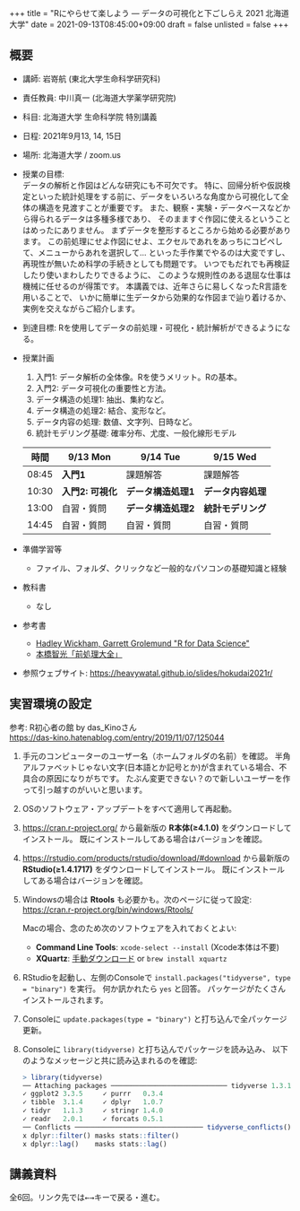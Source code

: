 +++
title = "Rにやらせて楽しよう — データの可視化と下ごしらえ 2021 北海道大学"
date = 2021-09-13T08:45:00+09:00
draft = false
unlisted = false
+++

## 概要

-   講師: 岩嵜航 (東北大学生命科学研究科)
-   責任教員: 中川真一 (北海道大学薬学研究院)
-   科目: 北海道大学 生命科学院 特別講義
-   日程: 2021年9月13, 14, 15日
-   場所: 北海道大学 / zoom.us
-   授業の目標:<br>
    データの解析と作図はどんな研究にも不可欠です。
    特に、回帰分析や仮説検定といった統計処理をする前に、データをいろいろな角度から可視化して全体の構造を見渡すことが重要です。
    また、観察・実験・データベースなどから得られるデータは多種多様であり、
    そのまますぐ作図に使えるということはめったにありません。
    まずデータを整形するところから始める必要があります。
    この前処理にせよ作図にせよ、エクセルであれをあっちにコピペして、メニューからあれを選択して...
    といった手作業でやるのは大変ですし、再現性が無いため科学の手続きとしても問題です。
    いつでもだれでも再検証したり使いまわしたりできるように、
    このような規則性のある退屈な仕事は機械に任せるのが得策です。
    本講義では、近年さらに易しくなったR言語を用いることで、
    いかに簡単に生データから効果的な作図まで辿り着けるか、
    実例を交えながらご紹介します。
-   到達目標:
    Rを使用してデータの前処理・可視化・統計解析ができるようになる。
-   授業計画
    1. 入門1: データ解析の全体像。Rを使うメリット。Rの基本。
    2. 入門2: データ可視化の重要性と方法。
    3. データ構造の処理1: 抽出、集約など。
    4. データ構造の処理2: 結合、変形など。
    5. データ内容の処理: 数値、文字列、日時など。
    6. 統計モデリング基礎: 確率分布、尤度、一般化線形モデル

    | 時間  | 9/13 Mon | 9/14 Tue | 9/15 Wed |
    | ----- | -------- | -------- | -------- |
    | 08:45 | **入門1**    | 課題解答 | 課題解答 |
    | 10:30 | **入門2: 可視化** | **データ構造処理1** | **データ内容処理** |
    | 13:00 | 自習・質問 | **データ構造処理2** | **統計モデリング** |
    | 14:45 | 自習・質問 | 自習・質問 | 自習・質問 |

-   準備学習等
    - ファイル、フォルダ、クリックなど一般的なパソコンの基礎知識と経験
-   教科書
    - なし
-   参考書
    - [Hadley Wickham, Garrett Grolemund "R for Data Science"](https://r4ds.had.co.nz/)
    - [本橋智光「前処理大全」](https://www.amazon.co.jp/dp/4774196479/ref=as_li_ss_tl?ie=UTF8&linkCode=ll1&tag=heavywatal-22&linkId=8a3fd4e9a0c944b1b41242bbab8d147b)
-   参照ウェブサイト: <https://heavywatal.github.io/slides/hokudai2021r/>


## 実習環境の設定

参考: R初心者の館 by das_Kinoさん<br>
<https://das-kino.hatenablog.com/entry/2019/11/07/125044>

1.  手元のコンピューターのユーザー名（ホームフォルダの名前）を確認。
    半角アルファベットじゃない文字(日本語とか記号とか)が含まれている場合、不具合の原因になりがちです。
    たぶん変更できない？ので新しいユーザーを作って引っ越すのがいいと思います。
1.  OSのソフトウェア・アップデートをすべて適用して再起動。
1.  <https://cran.r-project.org/>
    から最新版の **R本体(≥4.1.0)** をダウンロードしてインストール。
    既にインストールしてある場合はバージョンを確認。
1.  <https://rstudio.com/products/rstudio/download/#download>
    から最新版の **RStudio(≥1.4.1717)** をダウンロードしてインストール。
    既にインストールしてある場合はバージョンを確認。
1.  Windowsの場合は **Rtools** も必要かも。次のページに従って設定:<br>
    <https://cran.r-project.org/bin/windows/Rtools/>

    Macの場合、念のため次のソフトウェアを入れておくとよい:
    - **Command Line Tools**: `xcode-select --install` (Xcode本体は不要)
    - **XQuartz**: [手動ダウンロード](https://www.xquartz.org/) or `brew install xquartz`

1.  RStudioを起動し、左側のConsoleで `install.packages("tidyverse", type = "binary")` を実行。
    何か訊かれたら `yes` と回答。
    パッケージがたくさんインストールされます。
1.  Consoleに `update.packages(type = "binary")` と打ち込んで全パッケージ更新。
1.  Consoleに `library(tidyverse)` と打ち込んでパッケージを読み込み、
    以下のようなメッセージと共に読み込まれるのを確認:

    ```r
    > library(tidyverse)
    ── Attaching packages ───────────────────────────── tidyverse 1.3.1 ──
    ✓ ggplot2 3.3.5     ✓ purrr   0.3.4
    ✓ tibble  3.1.4     ✓ dplyr   1.0.7
    ✓ tidyr   1.1.3     ✓ stringr 1.4.0
    ✓ readr   2.0.1     ✓ forcats 0.5.1
    ── Conflicts ──────────────────────────────── tidyverse_conflicts() ──
    x dplyr::filter() masks stats::filter()
    x dplyr::lag()    masks stats::lag()
    ```


## 講義資料

全6回。リンク先では<kbd>←</kbd><kbd>→</kbd>キーで戻る・進む。

